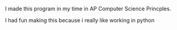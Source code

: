 I made this program in my time in AP Computer Science Princples.

I had fun making this because i really like working in python
